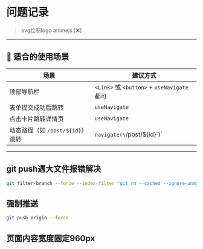# 问题记录

> svg绘制logo animejs [❌]
---

## 🎯 适合的使用场景

| 场景                      | 建议方式                                     |
| ----------------------- | ---------------------------------------- |
| 顶部导航栏                   | `<Link>` 或 `<button>` + `useNavigate` 都可 |
| 表单提交成功后跳转               | `useNavigate`                            |
| 点击卡片跳转详情页               | `useNavigate`                            |
| 动态路径（如 `/post/${id}`）跳转 | `navigate(\`/post/\${id}\`)\`            |

---

## git push遇大文件报错解决

```bash
git filter-branch --force --index-filter "git rm --cached --ignore-unmatch 'src/assets/mp4/周星驰大话西游.mp4'" --prune-empty --tag-name-filter cat -- --all
```

## 强制推送

```bash
git push origin --force
```

## 页面内容宽度固定960px

<!-- 
react-bits（DavidHDev/react-bits）
集成 80+ 动画组件：文本动效、背景动画、交互效果等 
可以用来展示logo Ascii Text || Gradient Text
404页面展示文字动画  Fuzzy Text
来回交互文字动画 Scroll Velocity
动画文字可以用来展示编码时间 Rotating Text
动态卡片 Tilted Card 
3D立体动态卡片 Profile Card
相册浏览 Masonry
左右滑动相册组 Circular Gallery
超好看的照片 Chroma Grid
下拉动画 Lanyard
动态3D菜单 Dock
特效菜单 Gooey Nav
控制音乐声音大小特效组件 Elastic Slider
动态背景 Aurora
-->
